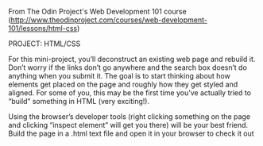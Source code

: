 From The Odin Project's Web Development 101 course (http://www.theodinproject.com/courses/web-development-101/lessons/html-css)

PROJECT: HTML/CSS

For this mini-project, you’ll deconstruct an existing web page and rebuild it. Don’t worry if the links don’t go anywhere and the search box doesn’t do anything when you submit it. The goal is to start thinking about how elements get placed on the page and roughly how they get styled and aligned. For some of you, this may be the first time you’ve actually tried to “build” something in HTML (very exciting!).

Using the browser’s developer tools (right clicking something on the page and clicking “inspect element” will get you there) will be your best friend. Build the page in a .html text file and open it in your browser to check it out